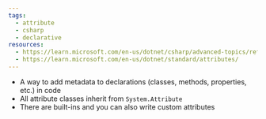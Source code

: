 ```yaml
---
tags:
  - attribute
  - csharp
  - declarative
resources:
  - https://learn.microsoft.com/en-us/dotnet/csharp/advanced-topics/reflection-and-attributes/
  - https://learn.microsoft.com/en-us/dotnet/standard/attributes/
---
```

- A way to add metadata to declarations (classes, methods, properties, etc.) in code
- All attribute classes inherit from `System.Attribute`
- There are built-ins and you can also write custom attributes